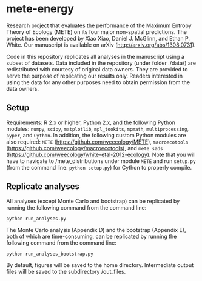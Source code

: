 mete-energy
===========

Research project that evaluates the performance of the Maximum Entropy Theory of Ecology (METE) on its four major non-spatial predictions.
The project has been developed by Xiao Xiao, Daniel J. McGlinn, and Ethan P. White.
Our manuscript is available on arXiv (http://arxiv.org/abs/1308.0731). 

Code in this repository replicates all analyses in the manuscript using a subset of datasets. 
Data included in the repository (under folder ./data/) are redistributed with courtesy of original data owners. 
They are provided to serve the purpose of replicating our results only. 
Readers interested in using the data for any other purposes need to obtain permission from the data owners.

Setup
------------
Requirements: R 2.x or higher, Python 2.x, and the following Python modules: `numpy`, `scipy`, `matplotlib`, `mpl_tookits`, `mpmath`, `multiprocessing`, `pyper`, and `Cython`. 
In addition, the following custom Python modules are also required: `METE` (https://github.com/weecology/METE), `macroecotools` (https://github.com/weecology/macroecotools), and `mete_sads` (https://github.com/weecology/white-etal-2012-ecology).
Note that you will have to navigate to /mete_distributions under module `METE` and run `setup.py` (from the command line: `python setup.py`) for Cython to properly compile.

Replicate analyses
------------------
All analyses (except Monte Carlo and bootstrap) can be replicated by running the following command from the command line: 

`python run_analyses.py`

The Monte Carlo analysis (Appendix D) and the bootstrap (Appendix E), both of which are time-consuming, can be replicated by running the following command from the command line:

`python run_analyses_bootstrap.py`

By default, figures will be saved to the home directory. 
Intermediate output files will be saved to the subdirectory /out_files. 
